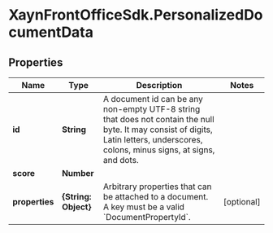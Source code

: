 # XaynFrontOfficeSdk.PersonalizedDocumentData

## Properties

Name | Type | Description | Notes
------------ | ------------- | ------------- | -------------
**id** | **String** | A document id can be any non-empty UTF-8 string that does not contain the null byte. It may consist of digits, Latin letters, underscores, colons, minus signs, at signs, and dots. | 
**score** | **Number** |  | 
**properties** | **{String: Object}** | Arbitrary properties that can be attached to a document. A key must be a valid &#x60;DocumentPropertyId&#x60;. | [optional] 


